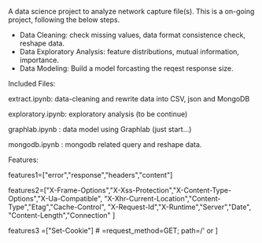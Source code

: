
A data science project to analyze network capture file(s). This is a on-going project, following the below steps.

<ul>
<li>Data Cleaning: check missing values, data format consistence check,
reshape data. </li>
<li>Data Exploratory Analysis: feature distributions, mutual information, importance.</li>    
<li>Data Modeling: Build a model forcasting the reqest response size.  
</ul>


Included Files:

extract.ipynb:  data-cleaning and rewrite data into CSV, json and MongoDB

exploratory.ipynb: exploratory analysis (to be continue)

graphlab.ipynb : data model using Graphlab (just start...)

mongodb.ipynb : mongodb related query and reshape data.

Features:

  features1=["error","response","headers","content"]

  features2=["X-Frame-Options","X-Xss-Protection","X-Content-Type-Options","X-Ua-Compatible",
               "X-Xhr-Current-Location","Content-Type","Etag","Cache-Control",
               "X-Request-Id","X-Runtime","Server","Date",
               "Content-Length","Connection" 
            ]

  features3 =["Set-Cookie"]  # =request_method=GET; path=/' or ]





